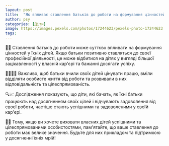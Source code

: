 ```yaml
---
layout: post
title:  "Як впливає ставлення батьків до роботи на формування цінностей дітей?"
author: psy
categories: [Діти]
image: https://images.pexels.com/photos/17244623/pexels-photo-17244623.jpeg?auto=compress&cs=tinysrgb&fit=crop&h=627&w=1200
tags: 
---
```


🧠💬 Ставлення батьків до роботи може суттєво впливати на формування цінностей у їхніх дітей. Якщо батьки позитивно ставляться до своєї професійної діяльності, це може відбитися на дітях у вигляді більшої зацікавленості у власній кар'єрі та бажанні досягати успіху.

👨‍👩‍👧‍👦 Важливо, щоб батьки вчили своїх дітей цінувати працю, вміли відділяти особисте життя від роботи та розвивали в них відповідальність та цілеспрямованість.

🔍📈 Дослідження показують, що діти, які бачать, як їхні батьки працюють над досягненням своїх цілей і відчувають задоволення від своєї роботи, частіше стають успішними та задоволеними у своїй кар'єрі.

🌟💪 Тому, якщо ви хочете виховати власних дітей успішними та цілеспрямованими особистостями, пам'ятайте, що ваше ставлення до роботи має велике значення. Будьте для них прикладом та підтримкою у досягненні їхніх мрій!


